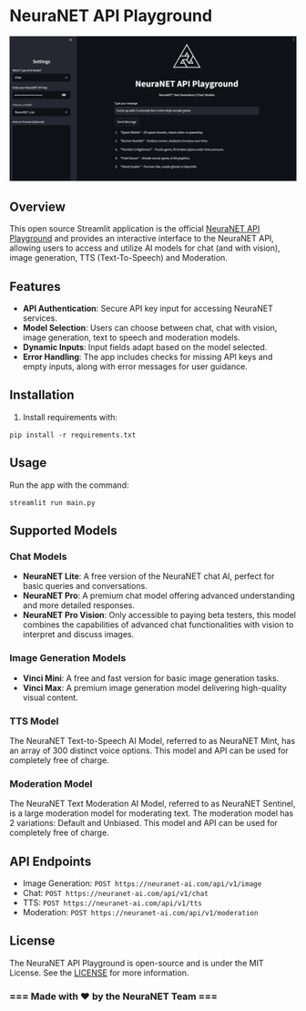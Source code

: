 # NeuraNET API Playground

![NeuraNET API Playground](playground.png)

## Overview

This open source Streamlit application is the official [NeuraNET API Playground](https://playground.neuranet-ai.com) and provides an interactive interface to the NeuraNET API, allowing users to access and utilize AI models for chat (and with vision), image generation, TTS (Text-To-Speech) and Moderation.

## Features
- **API Authentication**: Secure API key input for accessing NeuraNET services.
- **Model Selection**: Users can choose between chat, chat with vision, image generation, text to speech and moderation models.
- **Dynamic Inputs**: Input fields adapt based on the model selected.
- **Error Handling**: The app includes checks for missing API keys and empty inputs, along with error messages for user guidance.

## Installation

1. Install requirements with:
```
pip install -r requirements.txt
```

## Usage

Run the app with the command:
```
streamlit run main.py
```

## Supported Models
### Chat Models
- **NeuraNET Lite**: A free version of the NeuraNET chat AI, perfect for basic queries and conversations.
- **NeuraNET Pro**: A premium chat model offering advanced understanding and more detailed responses.
- **NeuraNET Pro Vision**: Only accessible to paying beta testers, this model combines the capabilities of advanced chat functionalities with vision to interpret and discuss images.

### Image Generation Models
- **Vinci Mini**: A free and fast version for basic image generation tasks.
- **Vinci Max**: A premium image generation model delivering high-quality visual content.

### TTS Model
The NeuraNET Text-to-Speech AI Model, referred to as NeuraNET Mint, has an array of 300 distinct voice options. This model and API can be used for completely free of charge.

### Moderation Model
The NeuraNET Text Moderation AI Model, referred to as NeuraNET Sentinel, is a large moderation model for moderating text. The moderation model has 2 variations: Default and Unbiased. This model and API can be used for completely free of charge.

## API Endpoints
- Image Generation: `POST https://neuranet-ai.com/api/v1/image`
- Chat: `POST https://neuranet-ai.com/api/v1/chat`
- TTS: `POST https://neuranet-ai.com/api/v1/tts`
- Moderation: `POST https://neuranet-ai.com/api/v1/moderation`

## License

The NeuraNET API Playground is open-source and is under the MIT License. See the [LICENSE](LICENSE) for more information.

### === Made with ❤️ by the NeuraNET Team ===
